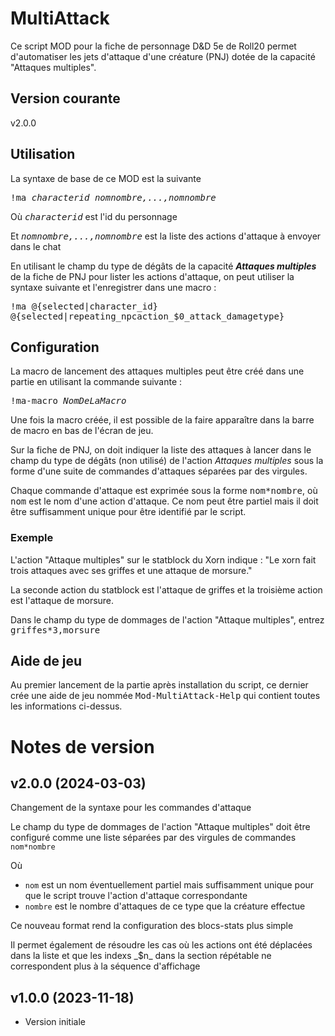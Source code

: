 # MultiAttack

Ce script MOD pour la fiche de personnage D&D 5e de Roll20 permet d'automatiser les jets d'attaque d'une créature (PNJ) dotée de la capacité "Attaques multiples".

## Version courante

v2.0.0

## Utilisation

La syntaxe de base de ce MOD est la suivante

<kbd>!ma _characterid_ _nom*nombre,...,nom*nombre_</kbd>

Où <kbd>_characterid_</kbd> est l'id du personnage

Et <kbd>_nom*nombre,...,nom*nombre_</kbd> est la liste des actions d'attaque à envoyer dans le chat

En utilisant le champ du type de dégâts de la capacité _**Attaques multiples**_ de la fiche de PNJ pour lister les actions d'attaque, on peut utiliser la syntaxe suivante et l'enregistrer dans une macro :

<kbd>!ma @{selected|character_id} @{selected|repeating_npcaction_$0_attack_damagetype}</kbd>

## Configuration

La macro de lancement des attaques multiples peut être créé dans une partie en utilisant la commande suivante :

<kbd>!ma-macro _NomDeLaMacro_</kbd>

Une fois la macro créée, il est possible de la faire apparaître dans la barre de macro en bas de l'écran de jeu.

Sur la fiche de PNJ, on doit indiquer la liste des attaques à lancer dans le champ du type de dégâts (non utilisé) de l'action _Attaques multiples_ sous la forme d'une suite de commandes d'attaques séparées par des virgules.

Chaque commande d'attaque est exprimée sous la forme <kbd>nom*nombre</kbd>, où <kbd>nom</kbd> est le nom d'une action d'attaque. Ce nom peut être partiel mais il doit être suffisamment unique pour être identifié par le script.

### Exemple

L'action "Attaque multiples" sur le statblock du Xorn indique :
"Le xorn fait trois attaques avec ses griffes et une attaque de morsure."

La seconde action du statblock est l'attaque de griffes et la troisième action est l'attaque de morsure.

Dans le champ du type de dommages de l'action "Attaque multiples", entrez <kbd>griffes*3,morsure</kbd>

## Aide de jeu

Au premier lancement de la partie après installation du script, ce dernier crée une aide de jeu nommée <kbd>Mod-MultiAttack-Help</kbd> qui contient toutes les informations ci-dessus.

# Notes de version

## v2.0.0 (2024-03-03)

Changement de la syntaxe pour les commandes d'attaque

Le champ du type de dommages de l'action "Attaque multiples" doit être configuré comme une liste séparées par des virgules de commandes `nom*nombre`

Où 
- `nom` est un nom éventuellement partiel mais suffisamment unique pour que le script trouve l'action d'attaque correspondante
- `nombre` est le nombre d'attaques de ce type que la créature effectue

Ce nouveau format rend la configuration des blocs-stats plus simple

Il permet également de résoudre les cas où les actions ont été déplacées dans la liste et que les indexs \_$n\_ dans la section répétable ne correspondent plus à la séquence d'affichage

## v1.0.0 (2023-11-18)

- Version initiale